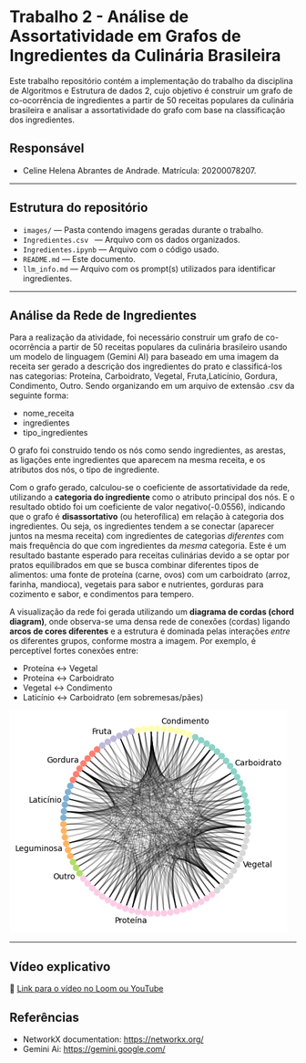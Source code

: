 # Trabalho 2 - Análise de Assortatividade em Grafos de Ingredientes da Culinária Brasileira

Este trabalho repositório contém a implementação do trabalho da disciplina de Algoritmos e Estrutura de dados 2, cujo objetivo é construir um grafo de co-ocorrência de ingredientes a partir de 50 receitas populares da culinária brasileira e analisar a assortatividade do grafo com base na classificação dos ingredientes.

## Responsável
- Celine Helena Abrantes de Andrade. Matrícula: 20200078207.

---

## Estrutura do repositório
- `images/` — Pasta contendo imagens geradas durante o trabalho.
- `Ingredientes.csv ` — Arquivo com os dados organizados.
- `Ingredientes.ipynb` —  Arquivo com o código usado.
- `README.md` — Este documento.
- `llm_info.md` — Arquivo com os prompt(s) utilizados para identificar ingredientes.

---
## Análise da Rede de Ingredientes

Para a realização da atividade, foi necessário construir um grafo de co-ocorrência a partir de 50 receitas populares da culinária brasileiro usando um modelo de linguagem (Gemini AI) para baseado em uma imagem da receita ser gerado a descrição dos ingredientes do prato e classificá-los nas categorias: Proteína, Carboidrato, Vegetal, Fruta,Laticínio, Gordura, Condimento, Outro. Sendo organizando em um arquivo de extensão .csv da seguinte forma:
- nome_receita
- ingredientes
- tipo_ingredientes

O grafo foi construido tendo os nós como sendo ingredientes, as arestas, as ligações ente ingredientes que aparecem na mesma receita, e os atributos dos nós, o tipo de ingrediente.

Com o grafo gerado, calculou-se o coeficiente de assortatividade da rede, utilizando a **categoria do ingrediente** como o atributo principal dos nós. E o resultado obtido foi um coeficiente de valor negativo(-0.0556), indicando que o grafo é **disassortativo** (ou heterofílica) em relação à categoria dos ingredientes. Ou seja, os ingredientes tendem a se conectar (aparecer juntos na mesma receita) com ingredientes de categorias *diferentes* com mais frequência do que com ingredientes da *mesma* categoria. Este é um resultado bastante esperado para receitas culinárias devido a se optar por pratos equilibrados em que se busca combinar diferentes tipos de alimentos: uma fonte de proteína (carne, ovos) com um carboidrato (arroz, farinha, mandioca), vegetais para sabor e nutrientes, gorduras para cozimento e sabor, e condimentos para tempero. 

A visualização da rede foi gerada utilizando um **diagrama de cordas (chord diagram)**, onde observa-se uma densa rede de conexões (cordas) ligando **arcos de cores diferentes** e a estrutura é dominada pelas interações *entre* os diferentes grupos, conforme mostra a imagem. Por exemplo, é perceptível fortes conexões entre:
- Proteína <-> Vegetal
- Proteína <-> Carboidrato
- Vegetal <-> Condimento
- Laticínio <-> Carboidrato (em sobremesas/pães)
  
![Diagrama de Assortatividade](images/assortativity.png)

---

## Vídeo explicativo
🎥 [Link para o vídeo no Loom ou YouTube](https://youtu.be/N20GzhttK9o)
## Referências

- NetworkX documentation: https://networkx.org/
- Gemini Ai: https://gemini.google.com/
